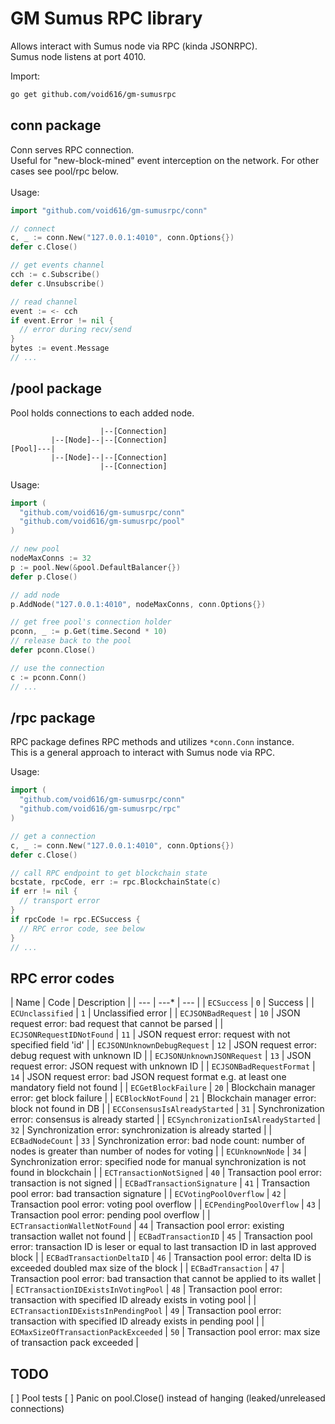 # GM Sumus RPC library
Allows interact with Sumus node via RPC (kinda JSONRPC). \
Sumus node listens at port 4010.

Import:
```sh
go get github.com/void616/gm-sumusrpc
```

## conn package

Conn serves RPC connection. \
Useful for "new-block-mined" event interception on the network. For other cases see pool/rpc below.\
\
Usage:
```go
import "github.com/void616/gm-sumusrpc/conn"

// connect
c, _ := conn.New("127.0.0.1:4010", conn.Options{})
defer c.Close()

// get events channel
cch := c.Subscribe()
defer c.Unsubscribe()

// read channel
event := <- cch
if event.Error != nil {
  // error during recv/send
}
bytes := event.Message
// ...
```

## /pool package

Pool holds connections to each added node.
```
                    |--[Connection]
         |--[Node]--|--[Connection]
[Pool]---|
         |--[Node]--|--[Connection]
                    |--[Connection]
```

Usage:
```go
import (
  "github.com/void616/gm-sumusrpc/conn"
  "github.com/void616/gm-sumusrpc/pool"
)

// new pool
nodeMaxConns := 32
p := pool.New(&pool.DefaultBalancer{})
defer p.Close()

// add node
p.AddNode("127.0.0.1:4010", nodeMaxConns, conn.Options{})

// get free pool's connection holder
pconn, _ := p.Get(time.Second * 10)
// release back to the pool
defer pconn.Close()

// use the connection
c := pconn.Conn()
// ...
```

## /rpc package

RPC package defines RPC methods and utilizes `*conn.Conn` instance. \
This is a general approach to interact with Sumus node via RPC.

Usage:
```go
import (
  "github.com/void616/gm-sumusrpc/conn"
  "github.com/void616/gm-sumusrpc/rpc"
)

// get a connection
c, _ := conn.New("127.0.0.1:4010", conn.Options{})
defer c.Close()

// call RPC endpoint to get blockchain state
bcstate, rpcCode, err := rpc.BlockchainState(c)
if err != nil {
  // transport error
}
if rpcCode != rpc.ECSuccess {
  // RPC error code, see below
}
// ...
```

## RPC error codes
| Name                                 | Code | Description |
| ---                                  | ---* | --- |
| `ECSuccess`                          | `0`  | Success |
| `ECUnclassified`                     | `1`  | Unclassified error |
| `ECJSONBadRequest`                   | `10` | JSON request error: bad request that cannot be parsed |
| `ECJSONRequestIDNotFound`            | `11` | JSON request error: request with not specified field 'id' |
| `ECJSONUnknownDebugRequest`          | `12` | JSON request error: debug request with unknown ID |
| `ECJSONUnknownJSONRequest`           | `13` | JSON request error: JSON request with unknown ID |
| `ECJSONBadRequestFormat`             | `14` | JSON request error: bad JSON request format e.g. at least one mandatory field not found |
| `ECGetBlockFailure`                  | `20` | Blockchain manager error: get block failure |
| `ECBlockNotFound`                    | `21` | Blockchain manager error: block not found in DB |
| `ECConsensusIsAlreadyStarted`        | `31` | Synchronization error: consensus is already started |
| `ECSynchronizationIsAlreadyStarted`  | `32` | Synchronization error: synchronization is already started |
| `ECBadNodeCount`                     | `33` | Synchronization error: bad node count: number of nodes is greater than number of nodes for voting |
| `ECUnknownNode`                      | `34` | Synchronization error: specified node for manual synchronization is not found in blockchain |
| `ECTransactionNotSigned`             | `40` | Transaction pool error: transaction is not signed |
| `ECBadTransactionSignature`          | `41` | Transaction pool error: bad transaction signature |
| `ECVotingPoolOverflow`               | `42` | Transaction pool error: voting pool overflow |
| `ECPendingPoolOverflow`              | `43` | Transaction pool error: pending pool overflow |
| `ECTransactionWalletNotFound`        | `44` | Transaction pool error: existing transaction wallet not found |
| `ECBadTransactionID`                 | `45` | Transaction pool error: transaction ID is leser or equal to last transaction ID in last approved block |
| `ECBadTransactionDeltaID`            | `46` | Transaction pool error: delta ID is exceeded doubled max size of the block |
| `ECBadTransaction`                   | `47` | Transaction pool error: bad transaction that cannot be applied to its wallet |
| `ECTransactionIDExistsInVotingPool`  | `48` | Transaction pool error: transaction with specified ID already exists in voting pool |
| `ECTransactionIDExistsInPendingPool` | `49` | Transaction pool error: transaction with specified ID already exists in pending pool |
| `ECMaxSizeOfTransactionPackExceeded` | `50` | Transaction pool error: max size of transaction pack exceeded |


## TODO
[ ] Pool tests
[ ] Panic on pool.Close() instead of hanging (leaked/unreleased connections)